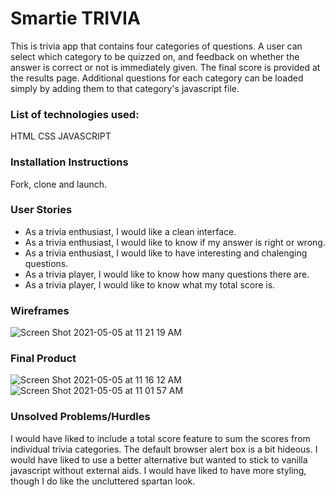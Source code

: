 # Smartie TRIVIA

This is trivia app that contains four categories of questions. A user can select which category to be quizzed on, and feedback on whether the answer is correct or not is immediately given. The final score is provided at the results page. Additional questions for each category can be loaded simply by adding them to that category's javascript file.

### List of technologies used:
HTML
CSS
JAVASCRIPT



### Installation Instructions
Fork, clone and launch.

### User Stories
* As a trivia enthusiast, I would like a clean interface.
* As a trivia enthusiast, I would like to know if my answer is right or wrong.
* As a trivia enthusiast, I would like to have interesting and chalenging questions.
* As a trivia player, I would like to know how many questions there are.
* As a trivia player, I would like to know what my total score is.

### Wireframes


![Screen Shot 2021-05-05 at 11 21 19 AM](https://user-images.githubusercontent.com/81941464/117166244-30c64f80-ad94-11eb-9026-ce551af73696.png)


### Final Product
![Screen Shot 2021-05-05 at 11 16 12 AM](https://user-images.githubusercontent.com/81941464/117165292-5bfc6f00-ad93-11eb-8aca-83bb93712080.png)
![Screen Shot 2021-05-05 at 11 01 57 AM](https://user-images.githubusercontent.com/81941464/117165116-353e3880-ad93-11eb-863a-783bcc208439.png)


### Unsolved Problems/Hurdles

I would have liked to include a total score feature to sum the scores from individual trivia categories.
The default browser alert box is a bit hideous. I would have liked to use a better alternative but wanted to stick to vanilla javascript without external aids.
I would have liked to have more styling, though I do like the uncluttered spartan look.


